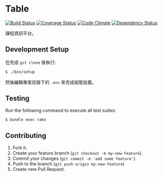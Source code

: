 Table
=======

[![Build Status](https://img.shields.io/travis/colorgy/Table/master.svg?style=flat)](https://travis-ci.org/colorgy/Table)
[![Coverage Status](https://img.shields.io/coveralls/colorgy/Table/master.svg?style=flat)](https://coveralls.io/r/colorgy/Table?branch=master)
[![Code Climate](https://img.shields.io/codeclimate/github/colorgy/Table.svg?style=flat)](https://codeclimate.com/github/colorgy/Table)
[![Dependency Status](https://img.shields.io/gemnasium/colorgy/Table.svg?style=flat)](https://gemnasium.com/colorgy/Table)

課程資訊平台。


## Development Setup

在完成 `git clone` 後執行:

```bash
$ ./bin/setup
```

然後編輯專案目錄下的 `.env` 來完成組態設置。


## Testing

Run the following command to execute all test suites:

```bash
$ bundle exec rake

```


## Contributing

1. Fork it.
2. Create your feature branch (`git checkout -b my-new-feature`).
3. Commit your changes (`git commit -m 'add some feature'`).
4. Push to the branch (`git push origin my-new-feature`)
5. Create new Pull Request.
